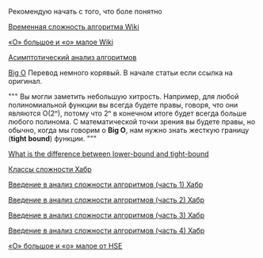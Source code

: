 Рекомендую начать с того, что боле понятно

[Временная сложность алгоритма Wiki](https://ru.wikipedia.org/wiki/Временная_сложность_алгоритма)

[«O» большое и «o» малое Wiki](https://ru.wikipedia.org/wiki/«O»_большое_и_«o»_малое)

[Асимптотический анализ алгоритмов](https://kvodo.ru/asymptotic-analysis.html)

[Big O](https://webdevblog.ru/bolshoe-o-chto-eto-takoe-pochemu-eto-vazhno-i-pochemu-eto-ne-vazhno/)
Перевод немного корявый. В начале статьи если ссылка на оригинал.

"""
Вы могли заметить небольшую хитрость. Например, для любой полиномиальной функции вы всегда будете правы, говоря, что они являются O(2ⁿ), потому что 2ⁿ в конечном итоге будет всегда больше любого полинома. С математической точки зрения вы будете правы, но обычно, когда мы говорим о **Big O**, нам нужно знать жесткую границу (**tight bound**) функции. 
"""

[What is the difference between lower-bound and tight-bound](https://stackoverflow.com/questions/464078/what-is-the-difference-between-lower-bound-and-tight-bound)


[Классы сложности Хабр](https://habr.com/ru/articles/78728/)

[Введение в анализ сложности алгоритмов (часть 1) Хабр](https://habr.com/ru/articles/196560/)

[Введение в анализ сложности алгоритмов (часть 2) Хабр](https://habr.com/ru/articles/195482/)

[Введение в анализ сложности алгоритмов (часть 3) Хабр](https://habr.com/ru/articles/195996/)

[Введение в анализ сложности алгоритмов (часть 4) Хабр](https://habr.com/ru/articles/196226/)


[«O» большое и «o» малое от HSE](http://math-hse.info/a/2014-15/ling-la/o_O.pdf)